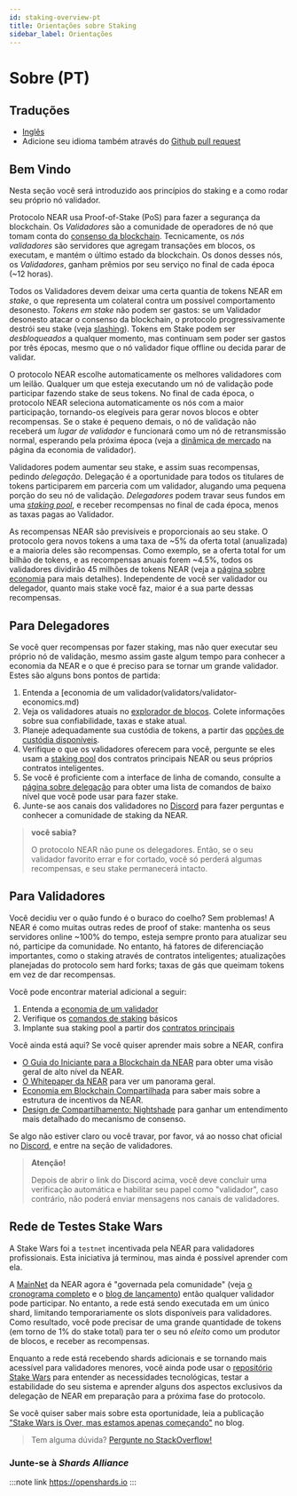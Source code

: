 ```yaml
---
id: staking-overview-pt
title: Orientações sobre Staking
sidebar_label: Orientações
---
```


# Sobre (PT)
## Traduções

* [Inglês](../validators/about.md)
* Adicione seu idioma também através do [Github pull request](https://github.com/near/docs/pull/385)

## Bem Vindo

Nesta seção você será introduzido aos princípios do staking e a como rodar seu próprio nó validador.

Protocolo NEAR usa Proof-of-Stake (PoS) para fazer a segurança da blockchain. Os _Validadores_ são a comunidade de operadores de nó que tomam conta do [consenso da blockchain](../resources/faq/integrator-faq.md#which-consensus-algorithm-does-near-use). Tecnicamente, os _nós validadores_ são servidores que agregam transações em blocos, os executam, e mantém o último estado da blockchain. Os donos desses nós, os _Validadores_, ganham prêmios por seu serviço no final de cada época (\~12 horas).

Todos os Validadores devem deixar uma certa quantia de tokens NEAR em _stake_, o que representa um colateral contra um possível comportamento desonesto. _Tokens em stake_ não podem ser gastos: se um Validador desonesto atacar o consenso da blockchain, o protocolo progressivamente destrói seu stake (veja [slashing](../validators/faq.md#what-is-a-slashing-behavior)). Tokens em Stake podem ser _desbloqueados_ a qualquer momento, mas continuam sem poder ser gastos por três épocas, mesmo que o nó validador fique offline ou decida parar de validar.

O protocolo NEAR escolhe automaticamente os melhores validadores com um leilão. Qualquer um que esteja executando um nó de validação pode participar fazendo stake de seus tokens. No final de cada época, o protocolo NEAR seleciona automaticamente os nós com a maior participação, tornando-os elegíveis para gerar novos blocos e obter recompensas. Se o stake é pequeno demais, o nó de validação não receberá um _lugar de validador_ e funcionará como um nó de retransmissão normal, esperando pela próxima época (veja a [dinâmica de mercado](validators/validators/README.md#understand-market-dynamics) na página da economia de validador).

Validadores podem aumentar seu stake, e assim suas recompensas, pedindo _delegação_. Delegação é a oportunidade para todos os titulares de tokens participarem em parceria com um validador, alugando uma pequena porção do seu nó de validação. _Delegadores_ podem travar seus fundos em uma [_staking pool_](https://github.com/near/core-contracts), e receber recompensas no final de cada época, menos as taxas pagas ao Validador.

As recompensas NEAR são previsíveis e proporcionais ao seu stake. O protocolo gera novos tokens a uma taxa de \~5% da oferta total (anualizada) e a maioria deles são recompensas. Como exemplo, se a oferta total for um bilhão de tokens, e as recompensas anuais forem \~4.5%, todos os validadores dividirão 45 milhões de tokens NEAR (veja a [página sobre economia](validators/validators/README.md) para mais detalhes). Independente de você ser validador ou delegador, quanto mais stake você faz, maior é a sua parte dessas recompensas.

## Para Delegadores

Se você quer recompensas por fazer staking, mas não quer executar seu próprio nó de validação, mesmo assim gaste algum tempo para conhecer a economia da NEAR e o que é preciso para se tornar um grande validador. Estes são alguns bons pontos de partida:

1. Entenda a [economia de um validador(validators/validator-economics.md)
2. Veja os validadores atuais no [explorador de blocos](https://explorer.near.org/nodes/validators). Colete informações sobre sua confiabilidade, taxas e stake atual.
3. Planeje adequadamente sua custódia de tokens, a partir das [opções de custódia disponíveis](../ecosystem/near-token/token-custody.md).
4. Verifique o que os validadores oferecem para você, pergunte se eles usam a [staking pool](https://github.com/near/core-contracts) dos contratos principais NEAR ou seus próprios contratos inteligentes.
5. Se você é proficiente com a interface de linha de comando, consulte a [página sobre delegação](../ecosystem/near-token/token-delegation.md) para obter uma lista de comandos de baixo nível que você pode usar para fazer stake.
6. Junte-se aos canais dos validadores no [Discord](https://near.chat) para fazer perguntas e conhecer a comunidade de staking da NEAR.

> **você sabia?**
>
> O protocolo NEAR não pune os delegadores. Então, se o seu validador favorito errar e for cortado, você só perderá algumas recompensas, e seu stake permanecerá intacto.

## Para Validadores

Você decidiu ver o quão fundo é o buraco do coelho? Sem problemas! A NEAR é como muitas outras redes de proof of stake: mantenha os seus servidores online \~100% do tempo, esteja sempre pronto para atualizar seu nó, participe da comunidade. No entanto, há fatores de diferenciação importantes, como o staking através de contratos inteligentes; atualizações planejadas do protocolo sem hard forks; taxas de gás que queimam tokens em vez de dar recompensas.

Você pode encontrar material adicional a seguir:

1. Entenda a [economia de um validador](validators/validators/README.md)
2. Verifique os [comandos de staking](../validators/validator-guides/running-a-validator.md) básicos
3. Implante sua staking pool a partir dos [contratos principais](https://github.com/near/core-contracts)

Você ainda está aqui? Se você quiser aprender mais sobre a NEAR, confira

* [O Guia do Iniciante para a Blockchain da NEAR](https://near-portuguese.medium.com/o-guia-do-iniciante-para-a-blockchain-da-near-7776317b6c65) para obter uma visão geral de alto nível da NEAR.
* [O Whitepaper da NEAR](https://near.org/papers/the-official-near-white-paper) para ver um panorama geral.
* [Economia em Blockchain Compartilhada](https://near.org/papers/economics-in-sharded-blockchain/) para saber mais sobre a estrutura de incentivos da NEAR.
* [Design de Compartilhamento: Nightshade](https://near.org/papers/nightshade) para ganhar um entendimento mais detalhado do mecanismo de consenso.

Se algo não estiver claro ou você travar, por favor, vá ao nosso chat oficial no [Discord](https://near.chat), e entre na seção de validadores.

> **Atenção!**
>
> Depois de abrir o link do Discord acima, você deve concluir uma verificação automática e habilitar seu papel como "validador", caso contrário, não poderá enviar mensagens nos canais de validadores.

## Rede de Testes Stake Wars

A Stake Wars foi a `testnet` incentivada pela NEAR para validadores profissionais. Esta iniciativa já terminou, mas ainda é possível aprender com ela.

A [MainNet](https://explorer.near.org) da NEAR agora é "governada pela comunidade" (veja [o cronograma completo](https://near.org/blog/mainnet-roadmap/) e o [blog de lançamento](https://near.org/blog/near-mainnet-phase-2-unrestricted-decentralized/)) então qualquer validador pode participar. No entanto, a rede está sendo executada em um único shard, limitando temporariamente os slots disponíveis para validadores. Como resultado, você pode precisar de uma grande quantidade de tokens (em torno de 1% do stake total) para ter o seu nó _eleito_ como um produtor de blocos, e receber as recompensas.

Enquanto a rede está recebendo shards adicionais e se tornando mais acessível para validadores menores, você ainda pode usar o [repositório Stake Wars](https://github.com/nearprotocol/stakewars) para entender as necessidades tecnológicas, testar a estabilidade do seu sistema e aprender alguns dos aspectos exclusivos da delegação de NEAR em preparação para a próxima fase do protocolo.

Se você quiser saber mais sobre esta oportunidade, leia a publicação ["Stake Wars is Over, mas estamos apenas começando"](https://near.org/blog/stake-wars-is-over-but-were-just-getting-started/) no blog.

> Tem alguma dúvida? [Pergunte no StackOverflow!](https://stackoverflow.com/questions/tagged/nearprotocol)

### Junte-se à _Shards Alliance_

:::note link
https://openshards.io
:::
